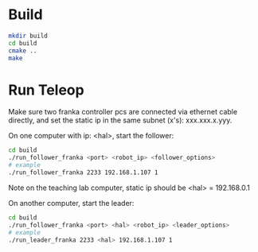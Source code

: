 # Build

```bash
mkdir build
cd build
cmake ..
make
```

# Run Teleop

Make sure two franka controller pcs are connected via ethernet cable directly, and set the static ip
in the same subnet (x's): xxx.xxx.x.yyy.

On one computer with ip: \<hal\>, start the follower:
```bash
cd build
./run_follower_franka <port> <robot_ip> <follower_options>
# example
./run_follower_franka 2233 192.168.1.107 1
```
Note on the teaching lab computer, static ip should be \<hal\> = 192.168.0.1

On another computer, start the leader:
```bash
cd build
./run_follower_franka <port> <hal> <robot_ip> <leader_options>
# example
./run_leader_franka 2233 <hal> 192.168.1.107 1
```
